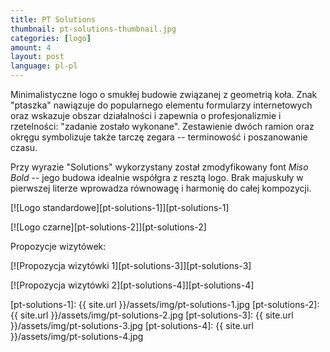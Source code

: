 ```yaml
---
title: PT Solutions
thumbnail: pt-solutions-thumbnail.jpg
categories: [logo]
amount: 4
layout: post
language: pl-pl
---
```


Minimalistyczne logo o smukłej budowie związanej z geometrią koła. Znak "ptaszka" nawiązuje do popularnego elementu formularzy internetowych oraz wskazuje obszar działalności i zapewnia o profesjonalizmie i rzetelności: "zadanie zostało wykonane". Zestawienie dwóch ramion oraz okręgu symbolizuje także tarczę zegara -- terminowość i poszanowanie czasu.

Przy wyrazie "Solutions" wykorzystany został zmodyfikowany font _Miso Bold_ -- jego budowa idealnie współgra z resztą logo. Brak majuskuły w pierwszej literze wprowadza równowagę i harmonię do całej kompozycji.

[![Logo standardowe][pt-solutions-1]][pt-solutions-1]

[![Logo czarne][pt-solutions-2]][pt-solutions-2]

Propozycje wizytówek:

[![Propozycja wizytówki 1][pt-solutions-3]][pt-solutions-3]

[![Propozycja wizytówki 2][pt-solutions-4]][pt-solutions-4]

[pt-solutions-1]: {{ site.url }}/assets/img/pt-solutions-1.jpg
[pt-solutions-2]: {{ site.url }}/assets/img/pt-solutions-2.jpg
[pt-solutions-3]: {{ site.url }}/assets/img/pt-solutions-3.jpg
[pt-solutions-4]: {{ site.url }}/assets/img/pt-solutions-4.jpg